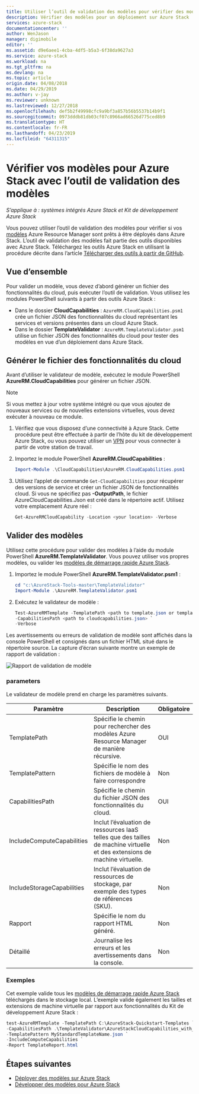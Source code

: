 ```yaml
---
title: Utiliser l’outil de validation des modèles pour vérifier des modèles pour Azure Stack | Microsoft Docs
description: Vérifier des modèles pour un déploiement sur Azure Stack
services: azure-stack
documentationcenter: ''
author: WenJason
manager: digimobile
editor: ''
ms.assetid: d9e6aee1-4cba-4df5-b5a3-6f38da9627a3
ms.service: azure-stack
ms.workload: na
ms.tgt_pltfrm: na
ms.devlang: na
ms.topic: article
origin.date: 04/08/2018
ms.date: 04/29/2019
ms.author: v-jay
ms.reviewer: unknown
ms.lastreviewed: 12/27/2018
ms.openlocfilehash: def5b2f49998cfc9a9bf3a857b56b5537b14b9f1
ms.sourcegitcommit: 0973dddb81db03cf07c8966ad66526d775ced8b9
ms.translationtype: HT
ms.contentlocale: fr-FR
ms.lasthandoff: 04/23/2019
ms.locfileid: "64311315"
---
```

# <a name="check-your-templates-for-azure-stack-with-the-template-validation-tool"></a>Vérifier vos modèles pour Azure Stack avec l’outil de validation des modèles

*S’applique à : systèmes intégrés Azure Stack et Kit de développement Azure Stack*

Vous pouvez utiliser l’outil de validation des modèles pour vérifier si vos [modèles](azure-stack-arm-templates.md) Azure Resource Manager sont prêts à être déployés dans Azure Stack. L’outil de validation des modèles fait partie des outils disponibles avec Azure Stack. Téléchargez les outils Azure Stack en utilisant la procédure décrite dans l’article [Télécharger des outils à partir de GitHub](../operator/azure-stack-powershell-download.md).

## <a name="overview"></a>Vue d’ensemble

Pour valider un modèle, vous devez d’abord générer un fichier des fonctionnalités du cloud, puis exécuter l’outil de validation. Vous utilisez les modules PowerShell suivants à partir des outils Azure Stack :

- Dans le dossier **CloudCapabilities** : `AzureRM.CloudCapabilities.psm1` crée un fichier JSON des fonctionnalités du cloud représentant les services et versions présentes dans un cloud Azure Stack.
- Dans le dossier **TemplateValidator** : `AzureRM.TemplateValidator.psm1` utilise un fichier JSON des fonctionnalités du cloud pour tester des modèles en vue d’un déploiement dans Azure Stack.

## <a name="build-the-cloud-capabilities-file"></a>Générer le fichier des fonctionnalités du cloud

Avant d’utiliser le validateur de modèle, exécutez le module PowerShell **AzureRM.CloudCapabilities** pour générer un fichier JSON.

>[!NOTE]
> Si vous mettez à jour votre système intégré ou que vous ajoutez de nouveaux services ou de nouvelles extensions virtuelles, vous devez exécuter à nouveau ce module.

1. Vérifiez que vous disposez d’une connectivité à Azure Stack. Cette procédure peut être effectuée à partir de l’hôte du kit de développement Azure Stack, ou vous pouvez utiliser un [VPN](../asdk/asdk-connect.md#connect-to-azure-stack-using-vpn) pour vous connecter à partir de votre station de travail.
2. Importez le module PowerShell **AzureRM.CloudCapabilities** :

    ```powershell
    Import-Module .\CloudCapabilities\AzureRM.CloudCapabilities.psm1
    ```

3. Utilisez l’applet de commande `Get-CloudCapabilities` pour récupérer des versions de service et créer un fichier JSON de fonctionnalités cloud. Si vous ne spécifiez pas **-OutputPath**, le fichier AzureCloudCapabilities.Json est créé dans le répertoire actif. Utilisez votre emplacement Azure réel :

    ```powershell
    Get-AzureRMCloudCapability -Location <your location> -Verbose
    ```

## <a name="validate-templates"></a>Valider des modèles

Utilisez cette procédure pour valider des modèles à l’aide du module PowerShell **AzureRM.TemplateValidator**. Vous pouvez utiliser vos propres modèles, ou valider les [modèles de démarrage rapide Azure Stack](https://github.com/Azure/AzureStack-QuickStart-Templates).

1. Importez le module PowerShell **AzureRM.TemplateValidator.psm1** :

    ```powershell
    cd "c:\AzureStack-Tools-master\TemplateValidator"
    Import-Module .\AzureRM.TemplateValidator.psm1
    ```

2. Exécutez le validateur de modèle :

    ```powershell
    Test-AzureRMTemplate -TemplatePath <path to template.json or template folder> `
    -CapabilitiesPath <path to cloudcapabilities.json> `
    -Verbose
    ```

Les avertissements ou erreurs de validation de modèle sont affichés dans la console PowerShell et consignés dans un fichier HTML situé dans le répertoire source. La capture d’écran suivante montre un exemple de rapport de validation :

![Rapport de validation de modèle](./media/azure-stack-validate-templates/image1.png)

### <a name="parameters"></a>parameters

Le validateur de modèle prend en charge les paramètres suivants.

| Paramètre | Description | Obligatoire |
| ----- | -----| ----- |
| TemplatePath | Spécifie le chemin pour rechercher des modèles Azure Resource Manager de manière récursive. | OUI |
| TemplatePattern | Spécifie le nom des fichiers de modèle à faire correspondre | Non  |
| CapabilitiesPath | Spécifie le chemin du fichier JSON des fonctionnalités du cloud. | OUI |
| IncludeComputeCapabilities | Inclut l’évaluation de ressources IaaS telles que des tailles de machine virtuelle et des extensions de machine virtuelle. | Non  |
| IncludeStorageCapabilities | Inclut l’évaluation de ressources de stockage, par exemple des types de références (SKU). | Non  |
| Rapport | Spécifie le nom du rapport HTML généré. | Non  |
| Détaillé | Journalise les erreurs et les avertissements dans la console. | Non |

### <a name="examples"></a>Exemples

Cet exemple valide tous les [modèles de démarrage rapide Azure Stack](https://github.com/Azure/AzureStack-QuickStart-Templates) téléchargés dans le stockage local. L’exemple valide également les tailles et extensions de machine virtuelle par rapport aux fonctionnalités du Kit de développement Azure Stack :

```powershell
test-AzureRMTemplate -TemplatePath C:\AzureStack-Quickstart-Templates `
-CapabilitiesPath .\TemplateValidator\AzureStackCloudCapabilities_with_AddOns_20170627.json `
-TemplatePattern MyStandardTemplateName.json `
-IncludeComputeCapabilities `
-Report TemplateReport.html
```

## <a name="next-steps"></a>Étapes suivantes

- [Déployer des modèles sur Azure Stack](azure-stack-arm-templates.md)
- [Développer des modèles pour Azure Stack](azure-stack-develop-templates.md)

<!-- Update_Description: wording update -->